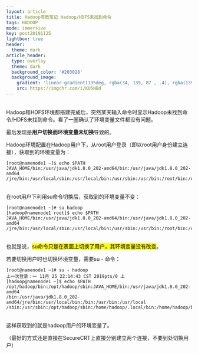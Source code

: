 ```yaml
---
layout: article
title: Hadoop零散笔记 Hadoop/HDFS未找到命令
tags: HADOOP
mode: immersive
key: post20191125
lightbox: true
header:
  theme: dark
article_header:
  type: overlay
  theme: dark
  background_color: '#203028'
  background_image:
    gradient: 'linear-gradient(135deg, rgba(34, 139, 87 , .4), rgba(139, 34, 139, .4))'
    src: https://imgchr.com/i/KU5NBd
---
```




<!--more-->


<br/>
Hadoop和HDFS环境都搭建完成后，突然某天输入命令时显示Hadoop未找到命令/HDFS未找到命令。看了一圈确认了环境变量文件都没有问题。

最后发现是**用户切换而环境变量未切换**导致的。

Hadoop环境配置在Hadoop用户下，从root用户登录（即以root用户身份建立连接），获取到的环境变量为：

```shell
[root@namenode1 ~]$ echo $PATH
JAVA_HOME/bin:/usr/java/jdk1.8.0_202-amd64/bin:/usr/java/jdk1.8.0_202-amd64
/jre/bin:/usr/local/sbin:/usr/local/bin:/usr/sbin:/usr/bin:/root/bin:/opt/hadoop/sbin
```

<br/>
在root用户下利用su命令切换后，获取到的环境变量不变：

```shell
[root@namenode1 ~]# su hadoop
[hadoop@namenode1 root]$ echo $PATH
JAVA_HOME/bin:/usr/java/jdk1.8.0_202-amd64/bin:/usr/java/jdk1.8.0_202-amd64
/jre/bin:/usr/local/sbin:/usr/local/bin:/usr/sbin:/usr/bin:/root/bin:/opt/hadoop/sbin
```

<br/>
也就是说，<mark>su命令只是在表面上切换了用户，其环境变量没有改变</mark>。

若要切换用户时也切换环境变量，需要su - 命令：

```shell
[root@namenode1 ~]# su - hadoop
上一次登录：一 11月 25 22:14:43 CST 2019pts/0 上
[hadoop@namenode1 ~]$ echo $PATH
/opt/hadoop/bin:/opt/hadoop/sbin:JAVA_HOME/bin:/usr/java/jdk1.8.0_202-amd64
/bin:/usr/java/jdk1.8.0_202-amd64/jre/bin:/usr/local/bin:/bin:/usr/bin:/usr/local
/sbin:/usr/sbin:/opt/hadoop/sbin:/home/hadoop/.local/bin:/home/hadoop/bin
```

<br/>
这样获取到的就是hadoop用户的环境变量了。

（最好的方式还是直接在SecureCRT上直接分别建立两个连接，不要到处切换用户）

<br/>


